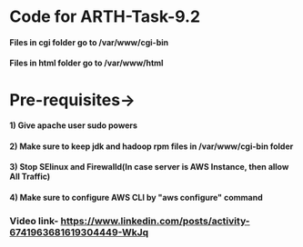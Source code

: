 # Code for ARTH-Task-9.2 ##

#### Files in cgi folder go to /var/www/cgi-bin
#### Files in html folder go to /var/www/html

# Pre-requisites->
#### 1) Give apache user sudo powers
#### 2) Make sure to keep jdk and hadoop rpm files in /var/www/cgi-bin folder
#### 3) Stop SElinux and Firewalld(In case server is AWS Instance, then allow All Traffic)
#### 4) Make sure to configure AWS CLI by "aws configure" command

### Video link- https://www.linkedin.com/posts/activity-6741963681619304449-WkJq
